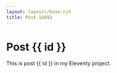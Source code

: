 ```yaml
---
layout: layouts/base.njk
title: Post 14893
---
```


# Post {{ id }}

This is post {{ id }} in my Eleventy project.
